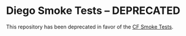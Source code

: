 # Diego Smoke Tests &ndash; DEPRECATED

This repository has been deprecated in favor of the [CF Smoke Tests](https://github.com/cloudfoundry/cf-smoke-tests).
